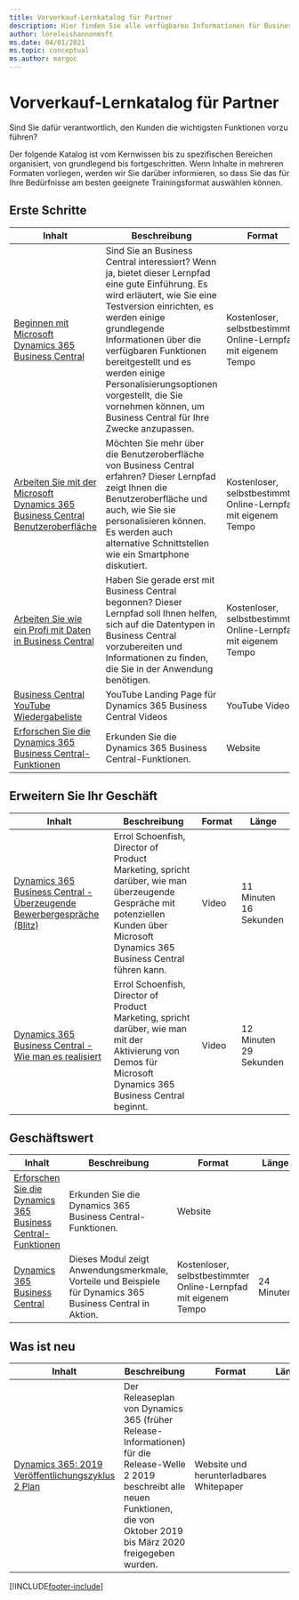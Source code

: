 ```yaml
---
title: Vorverkauf-Lernkatalog für Partner
description: Hier finden Sie alle verfügbaren Informationen für Business Central Consultants vor Verkauf.
author: loreleishannonmsft
ms.date: 04/01/2021
ms.topic: conceptual
ms.author: margoc
---
```


# <a name="partner-pre-sales-learning-catalog" />Vorverkauf-Lernkatalog für Partner

Sind Sie dafür verantwortlich, den Kunden die wichtigsten Funktionen vorzuführen? 

Der folgende Katalog ist vom Kernwissen bis zu spezifischen Bereichen organisiert, von grundlegend bis fortgeschritten. Wenn Inhalte in mehreren Formaten vorliegen, werden wir Sie darüber informieren, so dass Sie das für Ihre Bedürfnisse am besten geeignete Trainingsformat auswählen können. 

## <a name="get-started" />Erste Schritte<a name="get-started"></a>

| Inhalt                                                                                                                              | Beschreibung                                                                                                                                                                                                                                                                                      | Format                                | Länge             |
|------------------------------------------------------------------------------------------------------------------------------------------------------------------------------|--------------------------------------------------------------------------------------------------------------------------------------------------------------------------------------------------------------------------------------------------------------------------------------------------|---------------------------------------|--------------------|
| [Beginnen mit Microsoft Dynamics 365 Business Central](/training/paths/get-started-dynamics-365-business-central/)                          | Sind Sie an Business Central interessiert? Wenn ja, bietet dieser Lernpfad eine gute Einführung. Es wird erläutert, wie Sie eine Testversion einrichten, es werden einige grundlegende Informationen über die verfügbaren Funktionen bereitgestellt und es werden einige Personalisierungsoptionen vorgestellt, die Sie vornehmen können, um Business Central für Ihre Zwecke anzupassen. | Kostenloser, selbstbestimmter Online-Lernpfad mit eigenem Tempo | 3 Stunden 4 Minuten  |
| [Arbeiten Sie mit der Microsoft Dynamics 365 Business Central Benutzeroberfläche](/training/paths/work-with-user-interface-dynamics-365-business-central/) | Möchten Sie mehr über die Benutzeroberfläche von Business Central erfahren? Dieser Lernpfad zeigt Ihnen die Benutzeroberfläche und auch, wie Sie sie personalisieren können. Es werden auch alternative Schnittstellen wie ein Smartphone diskutiert. | Kostenloser, selbstbestimmter Online-Lernpfad mit eigenem Tempo | 2 Stunden 27 Minuten |
| [Arbeiten Sie wie ein Profi mit Daten in Business Central](/training/paths/work-pro-data-dynamics-365-business-central) | Haben Sie gerade erst mit Business Central begonnen? Dieser Lernpfad soll Ihnen helfen, sich auf die Datentypen in Business Central vorzubereiten und Informationen zu finden, die Sie in der Anwendung benötigen. | Kostenloser, selbstbestimmter Online-Lernpfad mit eigenem Tempo | 2 Stunden 27 Minuten |
| [Business Central YouTube Wiedergabeliste](https://www.youtube.com/playlist?list=PLcakwueIHoT-wVFPKUtmxlqcG1kJ0oqq4)                                                                | YouTube Landing Page für Dynamics 365 Business Central Videos | YouTube Videos |                    |
| [Erforschen Sie die Dynamics 365 Business Central-Funktionen](https://dynamics.microsoft.com/business-central/capabilities/)                                                    | Erkunden Sie die Dynamics 365 Business Central-Funktionen.                                                                                                                                                                                                                                               | Website                               |                    |

## <a name="grow-your-business" />Erweitern Sie Ihr Geschäft<a name="grow"></a>

| Inhalt                                                                                                                                | Beschreibung                                                                                                                                                                                                                                                                                      | Format                                | Länge                |
|------------------------------------------------------------------------------------------------------------------------------------------------------------------------------|--------------------------------------------------------------------------------------------------------------------------------------------------------------------------------------------------------------------------------------------------------------------------------------------------|---------------------------------------|-----------------------|
| [Dynamics 365 Business Central - Überzeugende Bewerbergespräche (Blitz)](https://mbspartner.microsoft.com/D365/Videos/101761) | Errol Schoenfish, Director of Product Marketing, spricht darüber, wie man überzeugende Gespräche mit potenziellen Kunden über Microsoft Dynamics 365 Business Central führen kann. | Video | 11 Minuten 16 Sekunden |
| [Dynamics 365 Business Central - Wie man es realisiert](https://mbspartner.microsoft.com/D365/Videos/101787) | Errol Schoenfish, Director of Product Marketing, spricht darüber, wie man mit der Aktivierung von Demos für Microsoft Dynamics 365 Business Central beginnt. | Video | 12 Minuten 29 Sekunden |

## <a name="business-value" />Geschäftswert<a name="busvalue"></a>

| Inhalt                                                                                                                                | Beschreibung                                                                                                                                                                                                                                                                                      | Format                                | Länge                |
|------------------------------------------------------------------------------------------------------------------------------------------------------------------------------|--------------------------------------------------------------------------------------------------------------------------------------------------------------------------------------------------------------------------------------------------------------------------------------------------|---------------------------------------|-----------------------|
| [Erforschen Sie die Dynamics 365 Business Central-Funktionen](https://dynamics.microsoft.com/business-central/capabilities/) | Erkunden Sie die Dynamics 365 Business Central-Funktionen. | Website |                     |
| [Dynamics 365 Business Central](/training/modules/dynamics-365-business-central/) | Dieses Modul zeigt Anwendungsmerkmale, Vorteile und Beispiele für Dynamics 365 Business Central in Aktion. | Kostenloser, selbstbestimmter Online-Lernpfad mit eigenem Tempo | 24 Minuten          |

## <a name="whats-new" />Was ist neu<a name="whatsnew"></a>

| Inhalt                                                                                                                                | Beschreibung                                 | Format                                | Länge                |
|------------------------------------------------------------------------------------------------------------------------------------------------------------------------------|----------------------------------------------------------------------------------------------------------------------------------------------------------------------------------------------------------------------------------------------------------------------------------------------------------------------------------------------------------------------------------------------------------------------------------------------------------------------------------------------------------------------------------------------------------------------------------------------------------------------------------------------------------------------------------------------|---------------------------------------|-----------------------|
| [Dynamics 365: 2019 Veröffentlichungszyklus 2 Plan](/dynamics365-release-plan/2019wave2/) | Der Releaseplan von Dynamics 365 (früher Release-Informationen) für die Release-Welle 2 2019 beschreibt alle neuen Funktionen, die von Oktober 2019 bis März 2020 freigegeben wurden. | Website und herunterladbares Whitepaper  |                       |

<!--## Demo<a name="demo"></a>

| Content                                                                                                                                                           | Description                                                                                                                                                                                                                                                     | Format                           | Length                   |
|-------------------------------------------------------------------------------------------------------------------------------------------------------------------------------------------------------------|-----------------------------------------------------------------------------------------------------------------------------------------------------------------------------------------------------------------------------------------------------------------|----------------------------------|--------------------------|
| [The Sales Demo Playbook (Part 1 of 2)](https://mbspartner.microsoft.com/secure/coursematerials/D365/Standalone/Dynamics_365_Business_Central_-_PARTNER_SALES_PLAYBOOK_Fall_2018_-_w_CLICK_ASSISTANCE.pptx)    | Twenty pre-configured, scripted demo scenes built around Business Central. Choose between full click-through assistance (download 1) and non-click-through assistance (download 2).|    Download    | |    
| [The Sales Demo Playbook (Part 2 of 2)](/dynamics365-release-plan/2019wave2/)|    Twenty pre-configured scripted demo scenes built around Business Central. Choose between full click-through assistance (download 1) and non-click-through assistance (download 2).|    Download | |
| [Demo: The Sales Representative- Summer 2019](/dynamics365-release-plan/2019wave2/) | Craig shows you how the role of the Sales Representative works and behaves in Business Central. | YouTube video | 5 minutes 45 seconds |
| [Demo: The Sales Manager - Summer 2019](/dynamics365-release-plan/2019wave2/) | Craig shows you how the role of the Sales Manager works and behaves in Business Central. | YouTube video | 6 minutes 44 seconds |
| [Demo: The Project Manager - Summer 2019](/dynamics365-release-plan/2019wave2/) | Craig shows you how the role Project Manager works and behaves in Business Central. | YouTube video | 5 minutes 25 seconds |
| [Demo: The Owner - Summer 2019](https://mbspartner.microsoft.com/secure/coursematerials/D365/Standalone/Dynamics_365_Business_Central_-_PARTNER_SALES_PLAYBOOK_Fall_2018_-_w_CLICK_ASSISTANCE.pptx) | Craig shows you how the role Owner works and behaves in Business Central. | YouTube video | 10 minutes 32 seconds |
| [Demo: The Marketing Manager - Summer 2019](https://youtu.be/iEtUbitWz4o) | Craig shows you how the role of the Marketing Manager works and behaves in Business Central. | YouTube video | 7 minutes 40 seconds |
| [Demo: The External Accountant - Summer 2019](https://youtu.be/qegEAAEiQ0M) | Craig shows you how the role of the External Accountant works and behaves in Business Central. | YouTube video | 2 minutes 46 seconds |
| [Demo: The Bookkeeper - Summer 2019](https://youtu.be/aOE3ZwP1ieE) | Craig shows you how the role of the Bookkeeper works and behaves in Business Central. | YouTube video | 7 minutes 42 seconds |
| [Demo: The Accountant - Summer 2019](https://youtu.be/EGY-DtMcfK8) | Craig shows you how the role of the Accountant works and behaves in Business Central. | YouTube video | 10 minutes 17 seconds |
| [Demo: Reconcile Bank - Summer 2019](https://youtu.be/BKtiLmgiuyA) | Craig shows you how reconcile bank accounts. | YouTube video | 4 minutes 15 seconds |
| [Demo: Quote to Cash via Sales and Business Central - Summer 2019](https://youtu.be/WsL9OOkVG_Y)    | Craig shows you how Quote to Cash works via Sales and Business Central. | YouTube video    |5 minutees 59 seconds |
| [Demo: Quote to Cash via Outlook - Summer 2019](https://youtu.be/U6y6Pneriu8)    | Craig shows you how Quote to Cash works all from within Microsoft Outlook.|    YouTube | video|    6 minutes 28 seconds |
| [Demo: Produce Production Order - Summer 2019](https://youtu.be/ML_Zx_lqAHQ) | Craig shows you how use produce production orders in Business Central. | YouTube video | 6 minutes 24 seconds |
| [Demo: Procure to Pay - Summer 2019](https://youtu.be/KOKW-EeEe4w) | Craig shows you how use Procure to Pay in Business Central. | YouTube video | 5 minutes 26 seconds |
| [Demo: Order to Cash - Summer 2019](https://youtu.be/K1SgJnXAyQU)    | Craig shows you a very common business process called "order to cash".    |YouTube video    |4 minutes 44 seconds |
| [Demo: Opportunity to Quote in Business Central - Summer 2019](https://youtu.be/ot9_FvvULIc) | Craig shows you the opportunity management features in Business Central while demonstrate the common business process of opportunity to quote. | YouTube video | 3 minutes 31 seconds |
| [Demo: Manage Your Inventory - Summer 2019](https://youtu.be/spc_EPIf9fU) | Craig shows you how to manage your inventory. | YouTube video | 6 minutes 23 seconds |
| [Demo: Make to Stock - Summer 2019](https://youtu.be/C_WHURQ98-k)|     Craig shows you how to perform make to stock with Business Central.    |YouTube video|    4 minutes 42 seconds |
| [Demo: Intercompany Transactions - Summer 2019](https://youtu.be/MOaToa2AXyg) | Craig shows you how to do transactions between companies. | YouTube video | 4 minutes 09 seconds |
| [Demo: Enter a Sales Order via Mobile Device - Summer 2019](https://youtu.be/c4Lhs-q0hbw) | Craig shows you how to enter a sales order via a mobile device. | YouTube video | 3 minutes |
| [Demo: Drop Ship Sales Orders - Summer 2019](https://youtu.be/Jmv2gn1qzoQ)    | Craig shows you the drop ship sales order process in Business Central.    |YouTube video    |4 minutes 14 seconds |
| [Demo: Customer Approval Process - Summer 2019](https://youtu.be/_Oyj6DBAuPI) | Craig shows a basic business process of onboarding a new customer. | YouTube video | 3 minutes 24 seconds |
| [Demo: Consolidating Companies - Summer 2019](https://youtu.be/A4SExgt7wV4) | Craig shows you how to consolidate companies using Business Central. | YouTube video | 2 minutes 15 seconds |
| [Demo: Automate Accounts Payable - Summer 2019](https://youtu.be/RB3_7UTpEjo) | Craig shows you one way in which you can automate accounts payable process using Business Central. | YouTube video | 3 minutes 51 seconds |
| [Demo: Setting up a new company](https://youtu.be/ZHg4UXTOEp8) | Craig shows you how to set up a new company using Business Central | YouTube video | 4 minutes 48 seconds |
-->


[!INCLUDE[footer-include](../includes/footer-banner.md)]
